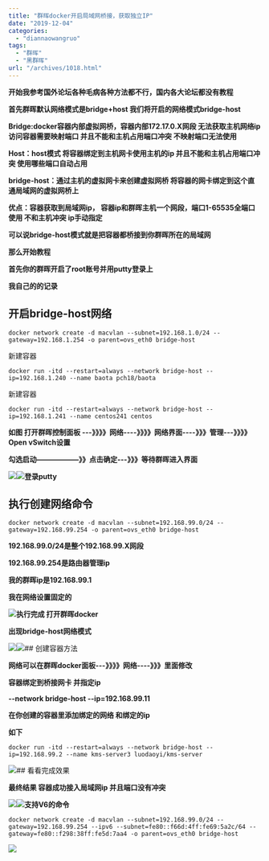 ```yaml
---
title: "群晖docker开启局域网桥接，获取独立IP"
date: "2019-12-04"
categories: 
  - "diannaowangruo"
tags: 
  - "群晖"
  - "黑群晖"
url: "/archives/1018.html"
---
```


**开始我参考国外论坛各种毛病各种方法都不行，国内各大论坛都没有教程**

**首先群晖默认网络模式是bridge+host 我们将开启的网络模式bridge-host**

**Bridge:docker容器内部虚拟网桥，容器内部172.17.0.X网段 无法获取主机网络ip 访问容器需要映射端口 并且不能和主机占用端口冲突 不映射端口无法使用**

**Host：host模式 将容器绑定到主机网卡使用主机的ip 并且不能和主机占用端口冲突 使用哪些端口自动占用**

**bridge-host：通过主机的虚拟网卡来创建虚拟网桥 将容器的网卡绑定到这个直通局域网的虚拟网桥上**

**优点：容器获取到局域网ip， 容器ip和群晖主机一个网段，端口1-65535全端口使用 不和主机冲突 ip手动指定**

**可以说bridge-host模式就是把容器都桥接到你群晖所在的局域网**

**那么开始教程**

**首先你的群晖开启了root账号并用putty登录上**

**我自己的的记录**

## 开启bridge-host网络

```
docker network create -d macvlan --subnet=192.168.1.0/24 --gateway=192.168.1.254 -o parent=ovs_eth0 bridge-host
```

新建容器

```
docker run -itd --restart=always --network bridge-host --ip=192.168.1.240 --name baota pch18/baota
```

新建容器

```
docker run -itd --restart=always --network bridge-host --ip=192.168.1.241 --name centos241 centos
```

**如图 打开群晖控制面板 ---》》》》网络----》》》》网络界面----》》》管理---》》》》Open vSwitch设置**

**勾选启动——————》》点击确定---》》》等待群晖进入界面**

![](http://img-cloud.zhoujie218.top/wp-content/uploads/2019/12/2.png)![](http://img-cloud.zhoujie218.top/wp-content/uploads/2019/12/1.png)**登录putty**

## 执行创建网络命令

```
docker network create -d macvlan --subnet=192.168.99.0/24 --gateway=192.168.99.254 -o parent=ovs_eth0 bridge-host
```

**192.168.99.0/24是整个192.168.99.X网段**

**192.168.99.254是路由器管理ip**

**我的群晖ip是192.168.99.1**

**我在网络设置固定的**

![](http://img-cloud.zhoujie218.top/wp-content/uploads/2019/12/3.png)**执行完成 打开群晖docker**

**出现bridge-host网络模式**

![](http://img-cloud.zhoujie218.top/wp-content/uploads/2019/12/4.png)![](http://img-cloud.zhoujie218.top/wp-content/uploads/2019/12/5.png)\## 创建容器方法

**网络可以在群晖docker面板---》》》》网络----》》》里面修改**

**容器绑定到桥接网卡 并指定ip**

**\--network bridge-host --ip=192.168.99.11**

**在你创建的容器里添加绑定的网络 和绑定的ip**

**如下**

```
docker run -itd --restart=always --network bridge-host --ip=192.168.99.2 --name kms-server3 luodaoyi/kms-server
```

![](http://img-cloud.zhoujie218.top/wp-content/uploads/2019/12/6.png)\## 看看完成效果

**最终结果 容器成功接入局域网ip 并且端口没有冲突**

![](http://img-cloud.zhoujie218.top/wp-content/uploads/2019/12/7.png)![](http://img-cloud.zhoujie218.top/wp-content/uploads/2019/12/8.png)**支持V6的命令**

```
docker network create -d macvlan --subnet=192.168.99.0/24 --gateway=192.168.99.254 --ipv6 --subnet=fe80::f66d:4ff:fe69:5a2c/64 --gateway=fe80::f298:38ff:fe5d:7aa4 -o parent=ovs_eth0 bridge-host
```

![](http://img-cloud.zhoujie218.top/wp-content/uploads/2019/12/9.png)
